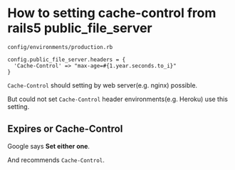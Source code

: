 # How to setting cache-control from rails5 public_file_server

`config/environments/production.rb`

```
config.public_file_server.headers = {
  'Cache-Control' => "max-age=#{1.year.seconds.to_i}"
}
```

`Cache-Control` should setting by web server(e.g. nginx) possible.

But could not set `Cache-Control` header environments(e.g. Heroku) use this setting.

## Expires or Cache-Control

Google says **Set either one**.

And recommends `Cache-Control`.
